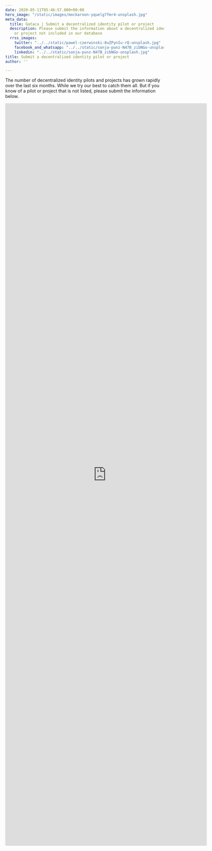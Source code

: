 ```yaml
---
date: 2020-05-11T05:46:57.000+00:00
hero_image: "/static/images/mockaroon-yquelg7fmr4-unsplash.jpg"
meta_data:
  title: Gataca | Submit a decentralized identity pilot or project
  description: Please submit the information about a decentralized identity pilot
    or project not included in our database
  rrss_images:
    twitter: "../../static/pawel-czerwinski-8uZPynIu-rQ-unsplash.jpg"
    facebook_and_whatsapp: "../../static/sonja-punz-N47B_zibNGo-unsplash.jpg"
    linkedin: "../../static/sonja-punz-N47B_zibNGo-unsplash.jpg"
title: Submit a decentralized identity pilot or project
author: ''

---
```

The number of decentralized identity pilots and projects has grown rapidly over the last six months. While we try our best to catch them all. But if you know of a pilot or project that is not listed, please submit the information below.



<section class="formContainer">
<iframe src="https://docs.google.com/forms/d/e/1FAIpQLScghfhcrBY3uSxU2ovnM30VUN0qs_XKgO4vPxjA_NV8y4xETw/viewform?embedded=true" width="640" height="2355" frameborder="0" marginheight="0" marginwidth="0">Loading…</iframe>
</section>
